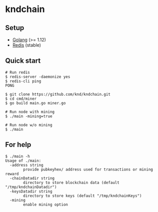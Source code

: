 # kndchain

## Setup

- [Golang](https://golang.org/dl/) (>= 1.12)
- [Redis](https://redis.io/topics/quickstart) (stable)

## Quick start

```
# Run redis
$ redis-server -daemonize yes
$ redis-cli ping
PONG

$ git clone https://github.com/knd/kndchain.git
$ cd cmd/miner
$ go build main.go miner.go

# Run node with mining
$ ./main -mining=true

# Run node w/o mining
$ ./main
```

## For help

```
$ ./main -h
Usage of ./main:
  -address string
    	provide pubkeyhex/ address used for transactions or mining reward
  -chainDatadir string
    	directory to store blockchain data (default "/tmp/kndchainDatadir")
  -keysDatadir string
    	directory to store keys (default "/tmp/kndchainKeys")
  -mining
    	enable mining option
```
